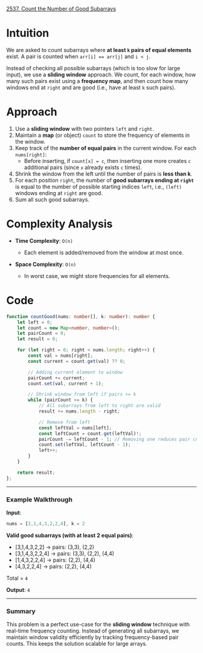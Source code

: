[2537. Count the Number of Good Subarrays](https://leetcode.com/problems/count-the-number-of-good-subarrays/)

# Intuition

We are asked to count subarrays where **at least `k` pairs of equal elements** exist. A pair is counted when `arr[i] == arr[j]` and `i < j`.

Instead of checking all possible subarrays (which is too slow for large input), we use a **sliding window** approach. We count, for each window, how many such pairs exist using a **frequency map**, and then count how many windows end at `right` and are good (i.e., have at least `k` such pairs).

# Approach

1. Use a **sliding window** with two pointers `left` and `right`.
2. Maintain a **map** (or object) `count` to store the frequency of elements in the window.
3. Keep track of the **number of equal pairs** in the current window. For each `nums[right]`:
   - Before inserting, if `count[x] = c`, then inserting one more creates `c` additional pairs (since `x` already exists `c` times).
4. Shrink the window from the left until the number of pairs is **less than k**.
5. For each position `right`, the number of **good subarrays ending at `right`** is equal to the number of possible starting indices `left`, i.e., `(left)` windows ending at `right` are good.
6. Sum all such good subarrays.

# Complexity Analysis

- **Time Complexity**: `O(n)`  
  - Each element is added/removed from the window at most once.

- **Space Complexity**: `O(n)`  
  - In worst case, we might store frequencies for all elements.

# Code

```ts
function countGood(nums: number[], k: number): number {
    let left = 0;
    let count = new Map<number, number>();
    let pairCount = 0;
    let result = 0;

    for (let right = 0; right < nums.length; right++) {
        const val = nums[right];
        const current = count.get(val) ?? 0;

        // Adding current element to window
        pairCount += current;
        count.set(val, current + 1);

        // Shrink window from left if pairs >= k
        while (pairCount >= k) {
            // All subarrays from left to right are valid
            result += nums.length - right;

            // Remove from left
            const leftVal = nums[left];
            const leftCount = count.get(leftVal)!;
            pairCount -= leftCount - 1; // Removing one reduces pair count
            count.set(leftVal, leftCount - 1);
            left++;
        }
    }

    return result;
};

```

---

### **Example Walkthrough**

**Input**:  
```ts
nums = [3,1,4,3,2,2,4], k = 2
```

**Valid good subarrays (with at least 2 equal pairs)**:

- [3,1,4,3,2,2] → pairs: (3,3), (2,2)
- [3,1,4,3,2,2,4] → pairs: (3,3), (2,2), (4,4)
- [1,4,3,2,2,4] → pairs: (2,2), (4,4)
- [4,3,2,2,4] → pairs: (2,2), (4,4)

Total = `4`

**Output**: `4`

---

### **Summary**

This problem is a perfect use-case for the **sliding window** technique with real-time frequency counting. Instead of generating all subarrays, we maintain window validity efficiently by tracking frequency-based pair counts. This keeps the solution scalable for large arrays.